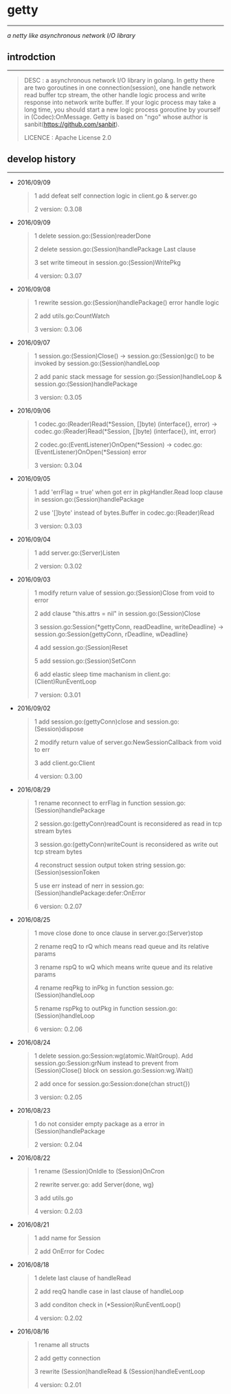 # getty #
---
 *a netty like asynchronous network I/O library*

## introdction ##
---
> DESC       : a asynchronous network I/O library in golang. In getty there are two goroutines in one connection(session), one handle network read buffer tcp stream, the other handle logic process and write response into network write buffer. If your logic process may take a long time, you should start a new logic process goroutine by yourself in (Codec):OnMessage. Getty is based on "ngo" whose author is sanbit(https://github.com/sanbit).
>
> LICENCE    : Apache License 2.0

## develop history ##
---

- 2016/09/09
	> 1 add defeat self connection logic in client.go & server.go
    >
    > 2 version: 0.3.08


- 2016/09/09
	> 1 delete session.go:(Session)readerDone
    >
    > 2 delete session.go:(Session)handlePackage Last clause
    >
    > 3 set write timeout in session.go:(Session)WritePkg
    >
    > 4 version: 0.3.07

- 2016/09/08
	> 1 rewrite session.go:(Session)handlePackage() error handle logic
    >
    > 2 add utils.go:CountWatch
    >
    > 3 version: 0.3.06

- 2016/09/07
	> 1 session.go:(Session)Close() -> session.go:(Session)gc() to be invoked by session.go:(Session)handleLoop
    >
    > 2 add panic stack message for session.go:(Session)handleLoop & session.go:(Session)handlePackage
    >
    > 3 version: 0.3.05

- 2016/09/06
	> 1 codec.go:(Reader)Read(*Session, []byte) (interface{}, error)  -> codec.go:(Reader)Read(*Session, []byte) (interface{}, int, error)
	>
    > 2 codec.go:(EventListener)OnOpen(*Session) -> codec.go:(EventListener)OnOpen(*Session) error
	>
    > 3 version: 0.3.04

- 2016/09/05
	> 1 add 'errFlag = true' when got err in pkgHandler.Read loop clause in session.go:(Session)handlePackage
	>
    > 2 use '[]byte' instead of bytes.Buffer in codec.go:(Reader)Read
	>
    > 3 version: 0.3.03

- 2016/09/04
	> 1 add server.go:(Server)Listen
	>
    > 2 version: 0.3.02

- 2016/09/03
	> 1 modify return value of session.go:(Session)Close from void to error
	>
    > 2 add clause "this.attrs = nil" in session.go:(Session)Close
	>
    > 3 session.go:Session{*gettyConn, readDeadline, writeDeadline} -> session.go:Session{gettyConn, rDeadline, wDeadline}
	>
    > 4 add session.go:(Session)Reset
    >
    > 5 add session.go:(Session)SetConn
    >
    > 6 add elastic sleep time machanism in client.go:(Client)RunEventLoop
    >
    > 7 version: 0.3.01

- 2016/09/02
	> 1 add session.go:(gettyConn)close and session.go:(Session)dispose
	>
    > 2 modify return value of server.go:NewSessionCallback from void to err
	>
    > 3 add client.go:Client
    >
    > 4 version: 0.3.00

- 2016/08/29
	> 1 rename reconnect to errFlag in function session.go:(Session)handlePackage
	>
    > 2 session.go:(gettyConn)readCount is reconsidered as read in tcp stream bytes
	>
    > 3 session.go:(gettyConn)writeCount is reconsidered as write out tcp stream bytes
	>
    > 4 reconstruct session output token string session.go:(Session)sessionToken
	>
    > 5 use err instead of nerr in session.go:(Session)handlePackage:defer:OnError
	>
   	> 6 version: 0.2.07

- 2016/08/25
	> 1 move close done to once clause in server.go:(Server)stop
	>
	> 2 rename reqQ to rQ which means read queue and its relative params
	>
	> 3 rename rspQ to wQ which means write queue and its relative params
	>
	> 4 rename reqPkg to inPkg in function session.go:(Session)handleLoop
	>
	> 5 rename rspPkg to outPkg in function session.go:(Session)handleLoop
	>
	> 6 version: 0.2.06

- 2016/08/24
	> 1 delete session.go:Session:wg(atomic.WaitGroup). Add session.go:Session:grNum instead to prevent from  (Session)Close() block on session.go:Session:wg.Wait()
	>
	> 2 add once for session.go:Session:done(chan struct{})
	>
	> 3 version: 0.2.05

- 2016/08/23
	> 1 do not consider empty package as a error in (Session)handlePackage
	>
	> 2 version: 0.2.04

- 2016/08/22
	> 1 rename (Session)OnIdle to (Session)OnCron
	>
	> 2 rewrite server.go: add Server{done, wg}
	>
	> 3 add utils.go
	>
	> 4 version: 0.2.03

- 2016/08/21
	> 1 add name for Session
	>
	> 2 add OnError for Codec

- 2016/08/18
	> 1 delete last clause of handleRead
	>
	> 2 add reqQ handle case in last clause of handleLoop
	>
	> 3 add conditon check in (*Session)RunEventLoop()
	>
	> 4 version: 0.2.02

- 2016/08/16
	> 1 rename all structs
	>
	> 2 add getty connection
	>
	> 3 rewrite (Session)handleRead & (Session)handleEventLoop
	>
	> 4 version: 0.2.01
